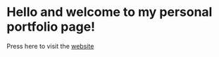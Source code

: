 # Hello and welcome to my personal portfolio page!

Press here to visit the [website](https://kengreen618.github.io/)

